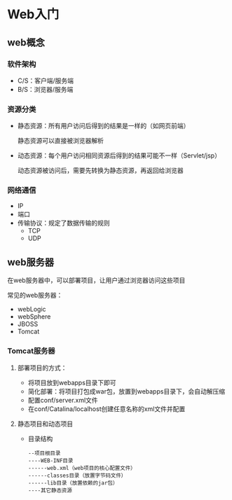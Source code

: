 # Web入门

## web概念

### 软件架构

-   C/S：客户端/服务端
-   B/S：浏览器/服务端

### 资源分类

-   静态资源：所有用户访问后得到的结果是一样的（如网页前端）

    静态资源可以直接被浏览器解析

-   动态资源：每个用户访问相同资源后得到的结果可能不一样（Servlet/jsp）

    动态资源被访问后，需要先转换为静态资源，再返回给浏览器

### 网络通信

-   IP
-   端口
-   传输协议：规定了数据传输的规则
    -   TCP
    -   UDP

## web服务器

在web服务器中，可以部署项目，让用户通过浏览器访问这些项目

常见的web服务器：

-   webLogic
-   webSphere
-   JBOSS
-   Tomcat

### Tomcat服务器

1.  部署项目的方式：

	-   将项目放到webapps目录下即可
	-   简化部署：将项目打包成war包，放置到webapps目录下，会自动解压缩
	-   配置conf/server.xml文件
	-   在conf/Catalina/localhost创建任意名称的xml文件并配置

2.  静态项目和动态项目

    -   目录结构

        ```
        --项目根目录
        ----WEB-INF目录
        ------web.xml（web项目的核心配置文件）
        ------classes目录（放置字节码文件）
        ------lib目录（放置依赖的jar包）
        ----其它静态资源
        ```

